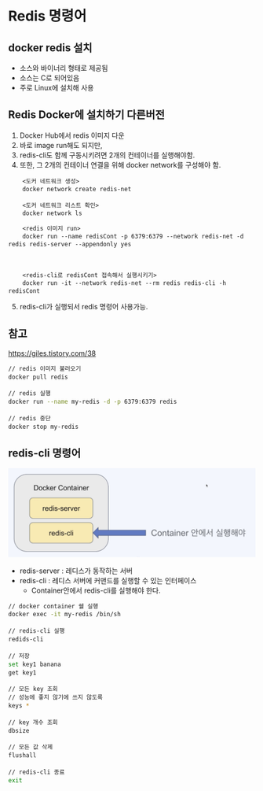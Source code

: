 # Redis 명령어


## docker redis 설치
- 소스와 바이너리 형태로 제공됨
- 소스는 C로 되어있음
- 주로 Linux에 설치해 사용

## Redis Docker에 설치하기 다른버전

1. Docker Hub에서 redis 이미지 다운
2. 바로 image run해도 되지만, 
3. redis-cli도 함께 구동시키려면 2개의 컨테이너를 실행해야함.
4. 또한, 그 2개의 컨테이너 연결을 위해 docker network를 구성해야 함.
```
    <도커 네트워크 생성>
    docker network create redis-net

    <도커 네트워크 리스트 확인>
    docker network ls
```

```
    <redis 이미지 run>
    docker run --name redisCont -p 6379:6379 --network redis-net -d redis redis-server --appendonly yes

    
```
```
    <redis-cli로 redisCont 접속해서 실행시키기>
    docker run -it --network redis-net --rm redis redis-cli -h redisCont
```
5. redis-cli가 실행되서 redis 명령어 사용가능.


## 참고
https://giles.tistory.com/38

```sh
// redis 이미지 불러오기
docker pull redis

// redis 실행
docker run --name my-redis -d -p 6379:6379 redis

// redis 중단
docker stop my-redis
```

## redis-cli 명령어
![rediscli](../images/Redis/rediscli.png)
- redis-server : 레디스가 동작하는 서버
- redis-cli : 레디스 서버에 커맨드를 실행할 수 있는 인터페이스
  - Container안에서 redis-cli를 실행해야 한다.


```sh
// docker container 쉘 실행
docker exec -it my-redis /bin/sh

// redis-cli 실행
redids-cli

// 저장
set key1 banana
get key1

// 모든 key 조회
// 성능에 좋지 않기에 쓰지 않도록
keys *

// key 개수 조회
dbsize

// 모든 값 삭제
flushall

// redis-cli 종료
exit
```